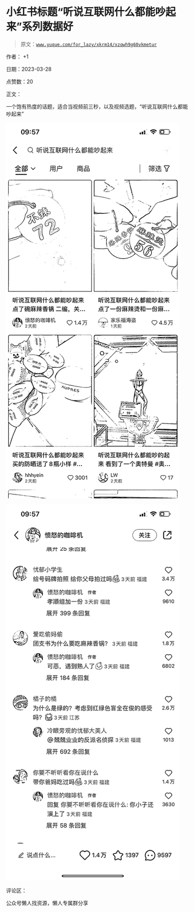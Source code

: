 # 小红书标题“听说互联网什么都能吵起来”系列数据好

> 原文：[`www.yuque.com/for_lazy/xkrm14/xzqwh9g60vkmetur`](https://www.yuque.com/for_lazy/xkrm14/xzqwh9g60vkmetur)



作者： +1



日期：2023-03-28



点赞数：20



正文：



一个饱有热度的话题，适合当视频前三秒，以及视频选题，“听说互联网什么都能吵起来”



![](img/7f277a0247576649b60c215f038ee2b9.png)  

![](img/beea9ae6ee9126f9c3cdab3b536871f0.png)  

评论区：



公众号懒人找资源，懒人专属群分享


